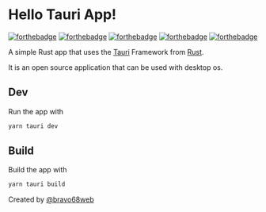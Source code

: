 # Hello Tauri App!

[![forthebadge](https://forthebadge.com/images/badges/made-with-rust.svg)](https://forthebadge.com)
[![forthebadge](https://forthebadge.com/images/badges/uses-html.svg)](https://forthebadge.com)
[![forthebadge](https://forthebadge.com/images/badges/built-by-developers.svg)](https://forthebadge.com)
[![forthebadge](https://forthebadge.com/images/badges/for-you.svg)](https://forthebadge.com)
[![forthebadge](https://forthebadge.com/images/badges/powered-by-qt.svg)](https://forthebadge.com)

A simple Rust app that uses the [Tauri](https://tauri.app) Framework from [Rust](https://www.rust-lang.org/).

It is an open source application that can be used with desktop os.

## Dev

Run the app with 
```bash
yarn tauri dev
```

## Build 

Build the app with 
```bash
yarn tauri build
```

Created by [@bravo68web](https://github.com/bravo68web)